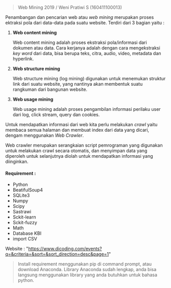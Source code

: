 > Web Mining 2019 / Weni Pratiwi S (160411100013)

Penambangan dan pencarian web atau *web mining* merupakan proses ektraksi pola dari data-data pada suatu website. Terdiri dari 3 bagian yaitu :

1. **Web content mining**

   Web content mining adalah proses ekstraksi pola/informasi dari dokumen atau data. Cara kerjanya adalah dengan cara mengekstraksi *key word* dari data, bisa berupa teks, citra, audio, video, metadata dan hyperlink.

2. **Web structure mining**

   Web structure mining (log mining) digunakan untuk menemukan struktur link dari suatu website, yang nantinya akan membentuk suatu rangkuman dari bangunan website.

3. **Web usage mining**

   Web usage mining adalah proses pengambilan informasi perilaku user dari log, click stream, query dan cookies.

   

Untuk mendapatkan informasi dari web kita perlu melakukan *crawl* yaitu membaca semua halaman dan membuat index dari data yang dicari, dengam menggunakan *Web Crawler*.

Web crawler merupakan serangkaian script pemrograman yang digunakan untuk melakukan crawl secara otomatis, dan menyimpan data yang diperoleh untuk selanjutnya diolah untuk mendapatkan informasi yang diinginkan.

#### Requirement :

- Python
- BeatifulSoup4
- SQLite3
- Numpy
- Scipy
- Sastrawi
- Sckit-learn
- Sckit-fuzzy
- Math
- Database KBI
- import CSV

Website : "https://www.dicoding.com/events?q=&criteria=&sort=&sort_direction=desc&page=1"

> Install requirement menggunakan pip di command prompt, atau download Anaconda. Library Anaconda sudah lengkap, anda bisa langsung menggunakan library yang anda butuhkan untuk bahasa python.